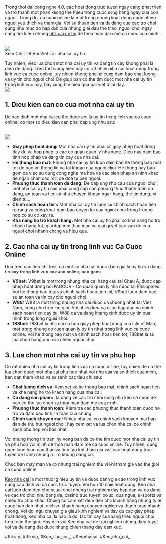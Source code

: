 <p>Trong thoi dai cong nghe 4.0, cac hoat dong truc tuyen ngay cang phat trien va tro thanh mot phan khong the thieu trong cuoc song hang ngay cua con nguoi. Trong do, ca cuoc online la mot trong nhung hoat dong duoc nhieu nguoi yeu thich va tham gia. Voi su thuan tien va da dang cua cac tro choi cung nhu muc do hap dan cua nhung giai dau the thao, nguoi choi ngay cang tim kiem nhung <a href="https://keonhacai.deal/nha-cai-uy-tin/">nha cai uy tin</a> de thoa man dam me ca cuoc cua minh.</p><br><img src="https://keonhacai.deal/wp-content/uploads/2025/02/one88.webp"></br>
Xem Chi Tiet Bai Viet Tai: nha cai uy tin<p>Tuy nhien, viec lua chon mot nha cai uy tin va dang tin cay khong phai la dieu de dang. Tren thi truong hien nay co rat nhieu nha cai hoat dong trong linh vuc ca cuoc online, tuy nhien khong phai ai cung dam bao chat luong va uy tin cho nguoi choi. De giup ban co the tim duoc mot nha cai uy tin trong linh vuc nay, hay cung tim hieu qua bai viet duoi day.<br><img src="https://keonhacai.deal/wp-content/uploads/2025/02/win79.webp"></br><h2>1. Dieu kien can co cua mot nha cai uy tin</h2><p>De xac dinh mot nha cai co the duoc coi la uy tin trong linh vuc ca cuoc online, co mot so dieu kien can phai dap ung nhu sau:</p><br><img src="https://keonhacai.deal/wp-content/uploads/2025/02/sunwin.webp"></br><ul>
<li><strong>Giay phep hoat dong:</strong> Mot nha cai uy tin phai co giay phep hoat dong day du va hop phap tu cac co quan quan ly nha nuoc. Dieu nay dam bao tinh hop phap va dang tin cay cua nha cai.</li>
<li><strong>He thong bao mat:</strong> Nhung nha cai uy tin luon dam bao he thong bao mat tot de bao ve thong tin va tai khoan cua nguoi choi. He thong nay bao gom ca viec su dung cong nghe ma hoa va cac bien phap an ninh khac de ngan chan cac moi de doa tu ben ngoai.</li>
<li><strong>Phuong thuc thanh toan da dang:</strong> De dap ung nhu cau cua nguoi choi, mot nha cai uy tin can phai cung cap cac phuong thuc thanh toan da dang, an toan va tien loi nhu chuyen khoan ngan hang, the tin dung, vi dien tu,...</li>
<li><strong>Chinh sach hoan tien:</strong> Mot nha cai uy tin luon co chinh sach hoan tien ro rang va cong khai, dam bao quyen loi cua nguoi choi trong truong hop co su co xay ra.</li>
<li><strong>Kha nang ho tro khach hang:</strong> Mot nha cai uy tin phai co kha nang ho tro khach hang tot, giai dap moi thac mac va giai quyet cac van de cua nguoi choi nhanh chong va hieu qua.</li>
</ul><h2>2. Cac nha cai uy tin trong linh vuc Ca Cuoc Online</h2><p>Dua tren cac tieu chi tren, co mot so nha cai duoc danh gia la uy tin va dang tin cay trong linh vuc ca cuoc online, bao gom:<ul>
<li><strong>V9bet:</strong> V9bet la mot trong nhung nha cai hang dau tai Chau A, duoc cap phep hoat dong boi PAGCOR - Co quan quan ly nha nuoc tai Philippines. Voi he thong bao mat va chinh sach hoan tien tot, V9bet luon dam bao su an toan va tin cay cho nguoi choi.</li>
<li><strong>W88:</strong> W88 la mot trong nhung nha cai duoc ua chuong nhat tai Viet Nam, cung nhu tren the gioi. Voi nhieu keo ca cuoc hap dan va chinh sach hoan tien day du, W88 da va dang khang dinh duoc uy tin cua minh trong long nguoi choi.</li>
<li><strong>188bet:</strong> 188bet la nha cai so huu giay phep hoat dong cua Isle of Man, mot trong nhung co quan quan ly uy tin nhat trong linh vuc ca cuoc online. Voi he thong bao mat va chinh sach hoan tien tot, 188bet la su lua chon hang dau cua nhieu nguoi choi.</li>
</ul><h2>3. Lua chon mot nha cai uy tin va phu hop</h2><p>Co rat nhieu nha cai uy tin trong linh vuc ca cuoc online, tuy nhien de co the lua chon duoc mot nha cai phu hop nhat voi nhu cau va so thich cua minh, ban can tham khao va so sanh cac tieu chi sau:</p><ul>
<li><strong>Chat luong dich vu:</strong> Xem xet ve he thong bao mat, chinh sach hoan tien va kha nang ho tro khach hang cua nha cai.</li>
<li><strong>Da dang san pham:</strong> Da dang ve cac tro choi cung nhu keo ca cuoc de ban co the lua chon va thoa man dam me cua minh.</li>
<li><strong>Phuong thuc thanh toan:</strong> Kiem tra cac phuong thuc thanh toan duoc ho tro va dam bao tinh an toan cua chung.</li>
<li><strong>Chinh sach khuyen mai:</strong> Nhieu nha cai co chinh sach khuyen mai hap dan de thu hut nguoi choi, hay xem xet va lua chon nha cai co chinh sach phu hop voi ban nhat.</li>
</ul><p>Voi nhung thong tin tren, hy vong ban da co the tim duoc mot nha cai uy tin va phu hop voi minh de thoa man dam me ca cuoc online. Tuy nhien, dung quen luon luon can than va tinh tao khi tham gia vao cac hoat dong truc tuyen de tranh nhung rui ro khong dang co.<p>Chuc ban may man va co nhung trai nghiem thu vi khi tham gia vao the gioi ca cuoc online!</p><p><a href="https://keonhacai.deal/">Keo nha cai </a>la mot thuong hieu uy tin va duoc danh gia cao trong linh vuc cung cap dich vu ca cuoc truc tuyen. Voi hon 10 nam hoat dong, Keo nha cai luon dem den cho nguoi choi nhung trai nghiem day hap dan va da dang ve cac tro choi nhu bong da, casino truc tuyen, xo so, dua ngua, e-sports va nhieu tro choi khac. Chung toi cam ket dem den cho khach hang nhung ty le cuoc hap dan nhat, dich vu khach hang chuyen nghiep va thanh toan nhanh chong. Voi doi ngu chuyen gia giau kinh nghiem va day du cac giay phep hoat dong, Keo nha cai tu hao la doi tac tin cay cua hang trieu nguoi choi tren toan the gioi. Hay den voi Keo nha cai de trai nghiem nhung dieu tuyet voi va de dang dat duoc nhung chien thang day cam xuc.</p>
#Rikvip, #Rikvip, #Keo_nha_cai_, #Keonhacai, #Keo_nha_cai_
